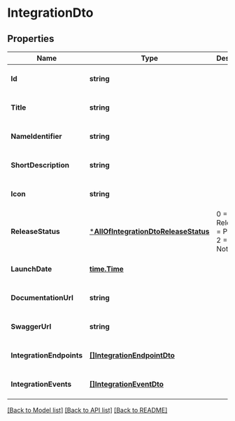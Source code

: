 # IntegrationDto

## Properties
Name | Type | Description | Notes
------------ | ------------- | ------------- | -------------
**Id** | **string** |  | [optional] [default to null]
**Title** | **string** |  | [optional] [default to null]
**NameIdentifier** | **string** |  | [optional] [default to null]
**ShortDescription** | **string** |  | [optional] [default to null]
**Icon** | **string** |  | [optional] [default to null]
**ReleaseStatus** | [***AllOfIntegrationDtoReleaseStatus**](AllOfIntegrationDtoReleaseStatus.md) |   0 &#x3D; Released  1 &#x3D; Pending  2 &#x3D; NotPlanned | [optional] [default to null]
**LaunchDate** | [**time.Time**](time.Time.md) |  | [optional] [default to null]
**DocumentationUrl** | **string** |  | [optional] [default to null]
**SwaggerUrl** | **string** |  | [optional] [default to null]
**IntegrationEndpoints** | [**[]IntegrationEndpointDto**](IntegrationEndpointDto.md) |  | [optional] [default to null]
**IntegrationEvents** | [**[]IntegrationEventDto**](IntegrationEventDto.md) |  | [optional] [default to null]

[[Back to Model list]](../README.md#documentation-for-models) [[Back to API list]](../README.md#documentation-for-api-endpoints) [[Back to README]](../README.md)

